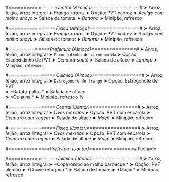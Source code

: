 
*#================Central (Almoço)================#*
➤ Arroz, feijão, arroz integral
➤ *Frango xadrez*
➤ Opção: PVT xadrez
➤ *Acelga com molho shoyo*
➤ Salada de tomate
➤ *Banana*
➤ Minipão, refresco

*#================Física (Almoço)=================#*
➤ Arroz, feijão, arroz integral
➤ *Frango xadrez*
➤ Opção: PVT xadrez
➤ *Acelga com molho shoyu*
➤ Salada de tomate
➤ *Banana*
➤ Minipão, refresco

*#==============Prefeitura (Almoço)===============#*
➤ Arroz, feijão, arroz integral 
➤ `Escondidinho de carne moída`
➤ Opção: Escondidinho de PVT
➤ *Cenoura sauté*
➤ Salada de alface
➤ *Laranja*
➤ Minipão, refresco 

*#================Química (Almoço)================#*
➤ Arroz, feijão, arroz integral
➤ `Estrogonofe de frango`
➤ Opção: Estrogonofe de PVT  
➤ *Batata-palha  *
➤ Salada de alface  
➤ *Gelatina  *
➤ Minipão, refresco
%

*#================Central (Jantar)================#*
➤ Arroz, feijão, arroz integral
➤ *Ovos mexidos*
➤ Opção: PVT com escarola
➤ *Cenoura com vagem*
➤ Salada de alface
➤ *Maçã*
➤ Minipão, refresco

*#================Física (Jantar)=================#*
➤ Arroz, feijão, arroz integral
➤ *Ovos mexidos*
➤ Opção: PVT com escarola
➤ *Cenoura com vagem*
➤ Salada de alface
➤ *Maçã*
➤ Minipão, refresco

*#==============Prefeitura (Jantar)===============#*
Fechado

*#================Química (Jantar)================#*
➤ Arroz, feijão, arroz integral
➤ *Copa lombo ao molho barbecue *
➤ Opção: PVT alemão 
➤ *Couve refogada *
➤ Salada de tomate 
➤ *Maçã *
➤ Minipão, refresco
